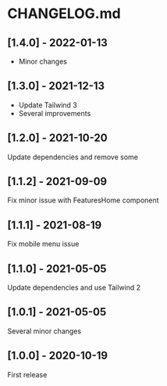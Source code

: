 # CHANGELOG.md

## [1.4.0] - 2022-01-13

- Minor changes

## [1.3.0] - 2021-12-13

- Update Tailwind 3
- Several improvements

## [1.2.0] - 2021-10-20

Update dependencies and remove some

## [1.1.2] - 2021-09-09

Fix minor issue with FeaturesHome component

## [1.1.1] - 2021-08-19

Fix mobile menu issue

## [1.1.0] - 2021-05-05

Update dependencies and use Tailwind 2

## [1.0.1] - 2021-05-05

Several minor changes

## [1.0.0] - 2020-10-19

First release
